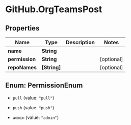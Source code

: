 # GitHub.OrgTeamsPost

## Properties

Name | Type | Description | Notes
------------ | ------------- | ------------- | -------------
**name** | **String** |  | 
**permission** | **String** |  | [optional] 
**repoNames** | **[String]** |  | [optional] 



## Enum: PermissionEnum


* `pull` (value: `"pull"`)

* `push` (value: `"push"`)

* `admin` (value: `"admin"`)




